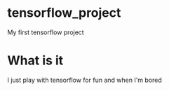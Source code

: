 # tensorflow_project
My first tensorflow project

# What is it
I just play with tensorflow for fun and when I'm bored
